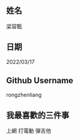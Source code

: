 姓名
----
梁容甄

日期
----
2022/03/17

Github Username
---------------
rongzhenliang

我最喜歡的三件事
---------------
上網 打電動 彈吉他
